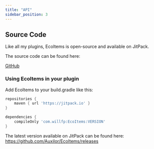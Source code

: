 ```yaml
---
title: "API"
sidebar_position: 3
---
```


## Source Code

Like all my plugins, EcoItems is open-source and available on JitPack.

The source code can be found here:

[GitHub](https://github.com/Auxilor/EcoItems)

### Using EcoItems in your plugin

Add EcoItems to your build.gradle like this:

```groovy
repositories {
    maven { url 'https://jitpack.io' }
}

dependencies {
    compileOnly 'com.willfp:EcoItems:VERSION'
}
```

The latest version available on JitPack can be found here:
https://github.com/Auxilor/EcoItems/releases